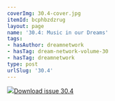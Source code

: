 ```yaml
---
coverImg: 30.4-cover.jpg
itemId: bcphbzdzrug
layout: page
name: '30.4: Music in our Dreams'
tags:
- hasAuthor: dreamnetwork
- hasTag: dream-network-volume-30
- hasTag: dreamnetwork
type: post
urlSlug: '30.4'
---
```

<img class="card-img" src="../images/30.4-rect.jpg"/><a href="../files/pdfs/Volume_30/30.4_music.pdf" download="">Download issue 30.4</a>